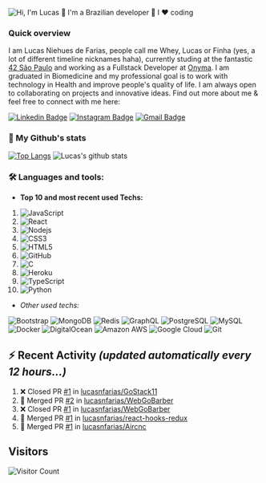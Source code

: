 ![Hi, I'm Lucas 👋 I'm a Brazilian developer 🚀 I ❤️ coding](https://github.com/lucasnfarias/lucasnfarias/blob/master/intro-readme.gif)

### Quick overview

I am Lucas Niehues de Farias, people call me Whey, Lucas or Finha (yes, a lot of different timeline nicknames haha), currently studing at the fantastic [42 São Paulo](https://www.42sp.org.br/) and working as a Fullstack Developer at [Onyma](https://onyma.digital/). I am graduated in Biomedicine and my professional goal is to work with technology in Health and improve people's quality of life. I am always open to collaborating on projects and innovative ideas. Find out more about me & feel free to connect with me here:

[![Linkedin Badge](https://img.shields.io/badge/-lucasniehuesdefarias-blue?style=flat-square&logo=Linkedin&logoColor=white&link=https://www.linkedin.com/in/lucasniehuesdefarias/)](https://www.linkedin.com/in/lucasniehuesdefarias/)
[![Instagram Badge](https://img.shields.io/badge/-lucasnfarias-purple?style=flat-square&logo=instagram&logoColor=white&link=https://instagram.com/lucasnfarias/)](https://instagram.com/lucasnfarias)
[![Gmail Badge](https://img.shields.io/badge/-lucasnfarias01@gmail.com-c14438?style=flat-square&logo=Gmail&logoColor=white&link=mailto:lucasnfarias01@gmail.com)](mailto:lucasnfarias01@gmail.com)

### 🧾 My Github's stats

[![Top Langs](https://github-readme-stats.vercel.app/api/top-langs/?username=lucasnfarias&hide=c,java)](https://github.com/anuraghazra/github-readme-stats)
![Lucas's github stats](https://github-readme-stats.vercel.app/api?username=lucasnfarias&count_private=true&show_icons=true&hide=contribs,issues)

### 🛠 Languages and tools:

- **Top 10 and most recent used Techs:**

1. ![JavaScript](https://img.shields.io/badge/-JavaScript-orange?style=flat-square&logo=javascript)
2. ![React](https://img.shields.io/badge/-React-blue?style=flat-square&logo=react)
3. ![Nodejs](https://img.shields.io/badge/-Nodejs-black?style=flat-square&logo=Node.js)
4. ![CSS3](https://img.shields.io/badge/-CSS3-1572B6?style=flat-square&logo=css3)
5. ![HTML5](https://img.shields.io/badge/-HTML5-E34F26?style=flat-square&logo=html5&logoColor=white)
6. ![GitHub](https://img.shields.io/badge/-GitHub-181717?style=flat-square&logo=github)
7. ![C](https://img.shields.io/badge/-C-00599C?style=flat-square&logo=c)
8. ![Heroku](https://img.shields.io/badge/-Heroku-430098?style=flat-square&logo=heroku)
9. ![TypeScript](https://img.shields.io/badge/-TypeScript-007ACC?style=flat-square&logo=typescript)
10. ![Python](https://img.shields.io/badge/-Python-black?style=flat-square&logo=Python)
 
- *Other used techs:*

![Bootstrap](https://img.shields.io/badge/-Bootstrap-563D7C?style=flat-square&logo=bootstrap)
![MongoDB](https://img.shields.io/badge/-MongoDB-black?style=flat-square&logo=mongodb)
![Redis](https://img.shields.io/badge/-Redis-black?style=flat-square&logo=Redis)
![GraphQL](https://img.shields.io/badge/-GraphQL-E10098?style=flat-square&logo=graphql)
![PostgreSQL](https://img.shields.io/badge/-PostgreSQL-336791?style=flat-square&logo=postgresql)
![MySQL](https://img.shields.io/badge/-MySQL-black?style=flat-square&logo=mysql)
![Docker](https://img.shields.io/badge/-Docker-black?style=flat-square&logo=docker)
![DigitalOcean](https://img.shields.io/badge/-Digital%20Ocean-darkblue?style=flat-square&logo=digitalocean)
![Amazon AWS](https://img.shields.io/badge/Amazon%20AWS-232F3E?style=flat-square&logo=amazon-aws)
![Google Cloud](https://img.shields.io/badge/Google%20Cloud-black?style=flat-square&logo=google-cloud)
![Git](https://img.shields.io/badge/-Git-black?style=flat-square&logo=git)

## :zap: Recent Activity *(updated automatically every 12 hours...)*
<!--START_SECTION:activity-->
1. ❌ Closed PR [#1](https://github.com//lucasnfarias/GoStack11/pull/1) in [lucasnfarias/GoStack11](https://github.com//lucasnfarias/GoStack11)
2. 🎉 Merged PR [#2](https://github.com//lucasnfarias/WebGoBarber/pull/2) in [lucasnfarias/WebGoBarber](https://github.com//lucasnfarias/WebGoBarber)
3. ❌ Closed PR [#1](https://github.com//lucasnfarias/WebGoBarber/pull/1) in [lucasnfarias/WebGoBarber](https://github.com//lucasnfarias/WebGoBarber)
4. 🎉 Merged PR [#1](https://github.com//lucasnfarias/react-hooks-redux/pull/1) in [lucasnfarias/react-hooks-redux](https://github.com//lucasnfarias/react-hooks-redux)
5. 🎉 Merged PR [#1](https://github.com//lucasnfarias/Aircnc/pull/1) in [lucasnfarias/Aircnc](https://github.com//lucasnfarias/Aircnc)
<!--END_SECTION:activity-->

## Visitors

![Visitor Count](https://profile-counter.glitch.me/lucasnfarias/count.svg)
